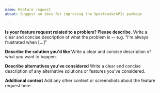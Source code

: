 ```yaml
---
name: Feature request
about: Suggest an idea for improving the SportradarAPIs package

---
```


**Is your feature request related to a problem? Please describe.**
Write a clear and concise description of what the problem is -- e.g. "I'm always frustrated when [...]"

**Describe the solution you'd like**
Write a clear and concise description of what you want to happen.

**Describe alternatives you've considered**
Write a clear and concise description of any alternative solutions or features you've considered.

**Additional context**
Add any other context or screenshots about the feature request here.
